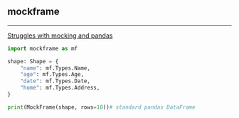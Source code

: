 ## mockframe

---

[Struggles with mocking and pandas](https://hiremepls.vercel.app)

```py
import mockframe as mf

shape: Shape = {
    "name": mf.Types.Name,
    "age": mf.Types.Age,
    "date": mf.Types.Date,
    "home": mf.Types.Address,
}

print(MockFrame(shape, rows=10))# standard pandas DataFrame
```
